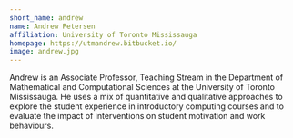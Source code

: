 ```yaml
---
short_name: andrew
name: Andrew Petersen
affiliation: University of Toronto Mississauga
homepage: https://utmandrew.bitbucket.io/
image: andrew.jpg
---
```


Andrew is an Associate Professor, Teaching Stream in the Department of Mathematical and Computational Sciences at the University of Toronto Mississauga. He uses a mix of quantitative and qualitative approaches to explore the student experience in introductory computing courses and to evaluate the impact of interventions on student motivation and work behaviours.
